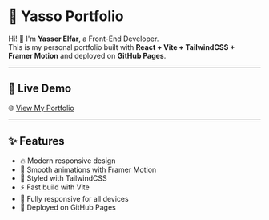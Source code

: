 # 🎨 Yasso Portfolio

Hi! 👋 I'm **Yasser Elfar**, a Front-End Developer.  
This is my personal portfolio built with **React + Vite + TailwindCSS + Framer Motion** and deployed on **GitHub Pages**.

---

## 🚀 Live Demo

🌐 [View My Portfolio](https://yasserelfar.github.io/yasso-portfolio)

---

## ✨ Features

- 🔥 Modern responsive design
- 🎥 Smooth animations with Framer Motion
- 🎨 Styled with TailwindCSS
- ⚡ Fast build with Vite
- 📱 Fully responsive for all devices
- 🚀 Deployed on GitHub Pages


